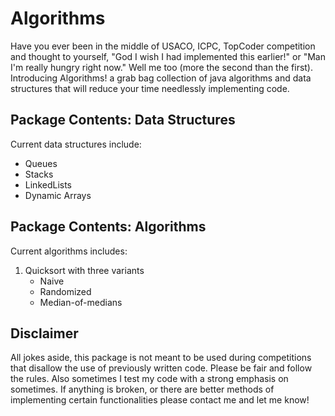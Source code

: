 Algorithms
==========
Have you ever been in the middle of USACO, ICPC, TopCoder competition and thought to yourself, "God I wish I had 
implemented this earlier!" or "Man I'm really hungry right now." Well me too (more the second than the first). 
Introducing Algorithms! a grab bag collection of java algorithms and data structures that will reduce your
time needlessly implementing code.


Package Contents: Data Structures
---------------------------------
Current data structures include: 
+   Queues
+   Stacks
+   LinkedLists
+   Dynamic Arrays


Package Contents: Algorithms
----------------------------
Current algorithms includes: 
1.  Quicksort with three variants
    +   Naive
    +   Randomized
    +   Median-of-medians


Disclaimer
----------
All jokes aside, this package is not meant to be used during competitions that disallow the use of previously written 
code. Please be fair and follow the rules. Also sometimes I test my code with a strong emphasis on sometimes. If 
anything is broken, or there are better methods of implementing certain functionalities please contact me and let me 
know! 